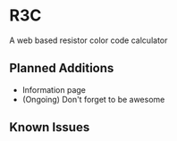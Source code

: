 R3C
===
A web based resistor color code calculator

Planned Additions
-----------------
* Information page
* (Ongoing) Don't forget to be awesome

Known Issues
------------
